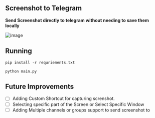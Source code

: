 ## Screenshot to Telegram 
**Send Screenshot directly to telegram without needing to save them locally** 

![image](https://github.com/user-attachments/assets/e788a5bf-51c4-4bfc-9234-b8d21a86ef8a)

## Running 
`pip install -r requriements.txt`

`python main.py`

## Future Improvements 

- [ ] Adding Custom Shortcut for capturing screnshot.
- [ ] Selecting specific part of the Screen or Select Specific Window 
- [ ] Adding Multiple channels or groups support to send screenshot to 
